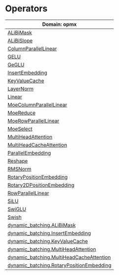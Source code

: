 # Operators

| Domain: opmx |
|  ----  |
| [ALiBiMask](operators/ALiBiMask.md)  |
| [ALiBiSlope](operators/ALiBiSlope.md)  |
| [ColumnParallelLinear](operators/ColumnParallelLinear.md)  |
| [GELU](operators/GELU.md)  |
| [GeGLU](operators/GeGLU.md)  |
| [InsertEmbedding](operators/InsertEmbedding.md)  |
| [KeyValueCache](operators/KeyValueCache.md)  |
| [LayerNorm](operators/LayerNorm.md)  |
| [Linear](operators/Linear.md)  |
| [MoeColumnParallelLinear](operators/MoeColumnParallelLinear.md)  |
| [MoeReduce](operators/MoeReduce.md)  |
| [MoeRowParallelLinear](operators/MoeRowParallelLinear.md)  |
| [MoeSelect](operators/MoeSelect.md)  |
| [MultiHeadAttention](operators/MultiHeadAttention.md)  |
| [MultiHeadCacheAttention](operators/MultiHeadCacheAttention.md)  |
| [ParallelEmbedding](operators/ParallelEmbedding.md)  |
| [Reshape](operators/Reshape.md)  |
| [RMSNorm](operators/RMSNorm.md)  |
| [RotaryPositionEmbedding](operators/RotaryPositionEmbedding.md)  |
| [Rotary2DPositionEmbedding](operators/Rotary2DPositionEmbedding.md)  |
| [RowParallelLinear](operators/RowParallelLinear.md)  |
| [SiLU](operators/SiLU.md)  |
| [SwiGLU](operators/SwiGLU.md)  |
| [Swish](operators/Swish.md)  |
| [dynamic_batching.ALiBiMask](operators/dynamic_batching/ALiBiMask.md)  |
| [dynamic_batching.InsertEmbedding](operators/dynamic_batching/InsertEmbedding.md)  |
| [dynamic_batching.KeyValueCache](operators/dynamic_batching/KeyValueCache.md)  |
| [dynamic_batching.MultiHeadAttention](operators/dynamic_batching/MultiHeadAttention.md)  |
| [dynamic_batching.MultiHeadCacheAttention](operators/dynamic_batching/MultiHeadCacheAttention.md)  |
| [dynamic_batching.RotaryPositionEmbedding](operators/dynamic_batching/RotaryPositionEmbedding.md)  |

